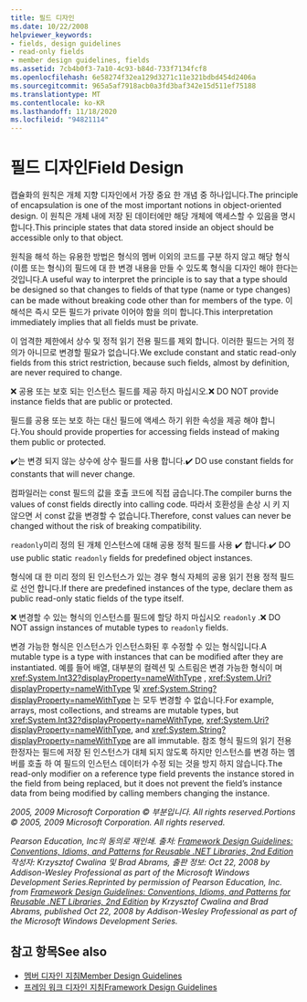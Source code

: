 ```yaml
---
title: 필드 디자인
ms.date: 10/22/2008
helpviewer_keywords:
- fields, design guidelines
- read-only fields
- member design guidelines, fields
ms.assetid: 7cb4b0f3-7a10-4c93-b84d-733f7134fcf8
ms.openlocfilehash: 6e58274f32ea129d3271c11e321bdbd454d2406a
ms.sourcegitcommit: 965a5af7918acb0a3fd3baf342e15d511ef75188
ms.translationtype: MT
ms.contentlocale: ko-KR
ms.lasthandoff: 11/18/2020
ms.locfileid: "94821114"
---
```

# <a name="field-design"></a><span data-ttu-id="65956-102">필드 디자인</span><span class="sxs-lookup"><span data-stu-id="65956-102">Field Design</span></span>
<span data-ttu-id="65956-103">캡슐화의 원칙은 개체 지향 디자인에서 가장 중요 한 개념 중 하나입니다.</span><span class="sxs-lookup"><span data-stu-id="65956-103">The principle of encapsulation is one of the most important notions in object-oriented design.</span></span> <span data-ttu-id="65956-104">이 원칙은 개체 내에 저장 된 데이터에만 해당 개체에 액세스할 수 있음을 명시 합니다.</span><span class="sxs-lookup"><span data-stu-id="65956-104">This principle states that data stored inside an object should be accessible only to that object.</span></span>

 <span data-ttu-id="65956-105">원칙을 해석 하는 유용한 방법은 형식의 멤버 이외의 코드를 구분 하지 않고 해당 형식 (이름 또는 형식)의 필드에 대 한 변경 내용을 만들 수 있도록 형식을 디자인 해야 한다는 것입니다.</span><span class="sxs-lookup"><span data-stu-id="65956-105">A useful way to interpret the principle is to say that a type should be designed so that changes to fields of that type (name or type changes) can be made without breaking code other than for members of the type.</span></span> <span data-ttu-id="65956-106">이 해석은 즉시 모든 필드가 private 이어야 함을 의미 합니다.</span><span class="sxs-lookup"><span data-stu-id="65956-106">This interpretation immediately implies that all fields must be private.</span></span>

 <span data-ttu-id="65956-107">이 엄격한 제한에서 상수 및 정적 읽기 전용 필드를 제외 합니다. 이러한 필드는 거의 정의가 아니므로 변경할 필요가 없습니다.</span><span class="sxs-lookup"><span data-stu-id="65956-107">We exclude constant and static read-only fields from this strict restriction, because such fields, almost by definition, are never required to change.</span></span>

 <span data-ttu-id="65956-108">❌ 공용 또는 보호 되는 인스턴스 필드를 제공 하지 마십시오.</span><span class="sxs-lookup"><span data-stu-id="65956-108">❌ DO NOT provide instance fields that are public or protected.</span></span>

 <span data-ttu-id="65956-109">필드를 공용 또는 보호 하는 대신 필드에 액세스 하기 위한 속성을 제공 해야 합니다.</span><span class="sxs-lookup"><span data-stu-id="65956-109">You should provide properties for accessing fields instead of making them public or protected.</span></span>

 <span data-ttu-id="65956-110">✔️는 변경 되지 않는 상수에 상수 필드를 사용 합니다.</span><span class="sxs-lookup"><span data-stu-id="65956-110">✔️ DO use constant fields for constants that will never change.</span></span>

 <span data-ttu-id="65956-111">컴파일러는 const 필드의 값을 호출 코드에 직접 굽습니다.</span><span class="sxs-lookup"><span data-stu-id="65956-111">The compiler burns the values of const fields directly into calling code.</span></span> <span data-ttu-id="65956-112">따라서 호환성을 손상 시 키 지 않으면 서 const 값을 변경할 수 없습니다.</span><span class="sxs-lookup"><span data-stu-id="65956-112">Therefore, const values can never be changed without the risk of breaking compatibility.</span></span>

 <span data-ttu-id="65956-113">`readonly`미리 정의 된 개체 인스턴스에 대해 공용 정적 필드를 사용 ✔️ 합니다.</span><span class="sxs-lookup"><span data-stu-id="65956-113">✔️ DO use public static `readonly` fields for predefined object instances.</span></span>

 <span data-ttu-id="65956-114">형식에 대 한 미리 정의 된 인스턴스가 있는 경우 형식 자체의 공용 읽기 전용 정적 필드로 선언 합니다.</span><span class="sxs-lookup"><span data-stu-id="65956-114">If there are predefined instances of the type, declare them as public read-only static fields of the type itself.</span></span>

 <span data-ttu-id="65956-115">❌ 변경할 수 있는 형식의 인스턴스를 필드에 할당 하지 마십시오 `readonly` .</span><span class="sxs-lookup"><span data-stu-id="65956-115">❌ DO NOT assign instances of mutable types to `readonly` fields.</span></span>

 <span data-ttu-id="65956-116">변경 가능한 형식은 인스턴스가 인스턴스화된 후 수정할 수 있는 형식입니다.</span><span class="sxs-lookup"><span data-stu-id="65956-116">A mutable type is a type with instances that can be modified after they are instantiated.</span></span> <span data-ttu-id="65956-117">예를 들어 배열, 대부분의 컬렉션 및 스트림은 변경 가능한 형식이 며 <xref:System.Int32?displayProperty=nameWithType> , <xref:System.Uri?displayProperty=nameWithType> 및 <xref:System.String?displayProperty=nameWithType> 는 모두 변경할 수 없습니다.</span><span class="sxs-lookup"><span data-stu-id="65956-117">For example, arrays, most collections, and streams are mutable types, but <xref:System.Int32?displayProperty=nameWithType>, <xref:System.Uri?displayProperty=nameWithType>, and <xref:System.String?displayProperty=nameWithType> are all immutable.</span></span> <span data-ttu-id="65956-118">참조 형식 필드의 읽기 전용 한정자는 필드에 저장 된 인스턴스가 대체 되지 않도록 하지만 인스턴스를 변경 하는 멤버를 호출 하 여 필드의 인스턴스 데이터가 수정 되는 것을 방지 하지 않습니다.</span><span class="sxs-lookup"><span data-stu-id="65956-118">The read-only modifier on a reference type field prevents the instance stored in the field from being replaced, but it does not prevent the field’s instance data from being modified by calling members changing the instance.</span></span>

 <span data-ttu-id="65956-119">*2005, 2009 Microsoft Corporation © 부분입니다. All rights reserved.*</span><span class="sxs-lookup"><span data-stu-id="65956-119">*Portions © 2005, 2009 Microsoft Corporation. All rights reserved.*</span></span>

 <span data-ttu-id="65956-120">*Pearson Education, Inc의 동의로 재인쇄. 출처: [Framework Design Guidelines: Conventions, Idioms, and Patterns for Reusable .NET Libraries, 2nd Edition](https://www.informit.com/store/framework-design-guidelines-conventions-idioms-and-9780321545619) 작성자: Krzysztof Cwalina 및 Brad Abrams, 출판 정보: Oct 22, 2008 by Addison-Wesley Professional as part of the Microsoft Windows Development Series.*</span><span class="sxs-lookup"><span data-stu-id="65956-120">*Reprinted by permission of Pearson Education, Inc. from [Framework Design Guidelines: Conventions, Idioms, and Patterns for Reusable .NET Libraries, 2nd Edition](https://www.informit.com/store/framework-design-guidelines-conventions-idioms-and-9780321545619) by Krzysztof Cwalina and Brad Abrams, published Oct 22, 2008 by Addison-Wesley Professional as part of the Microsoft Windows Development Series.*</span></span>

## <a name="see-also"></a><span data-ttu-id="65956-121">참고 항목</span><span class="sxs-lookup"><span data-stu-id="65956-121">See also</span></span>

- [<span data-ttu-id="65956-122">멤버 디자인 지침</span><span class="sxs-lookup"><span data-stu-id="65956-122">Member Design Guidelines</span></span>](member.md)
- [<span data-ttu-id="65956-123">프레임 워크 디자인 지침</span><span class="sxs-lookup"><span data-stu-id="65956-123">Framework Design Guidelines</span></span>](index.md)
